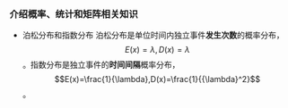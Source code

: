 ### 介绍概率、统计和矩阵相关知识
- 泊松分布和指数分布
泊松分布是单位时间内独立事件**发生次数**的概率分布，$$E(x)=\lambda,D(x)=\lambda$$。指数分布是独立事件的**时间间隔**概率分布，$$E(x)=\frac{1}{\lambda},D(x)=\frac{1}{{\lambda}^2}$$。
